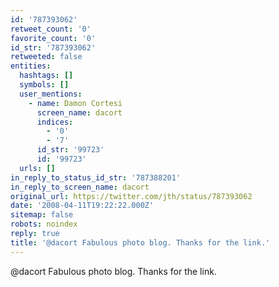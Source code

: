```yaml
---
id: '787393062'
retweet_count: '0'
favorite_count: '0'
id_str: '787393062'
retweeted: false
entities:
  hashtags: []
  symbols: []
  user_mentions:
    - name: Damon Cortesi
      screen_name: dacort
      indices:
        - '0'
        - '7'
      id_str: '99723'
      id: '99723'
  urls: []
in_reply_to_status_id_str: '787388201'
in_reply_to_screen_name: dacort
original_url: https://twitter.com/jth/status/787393062
date: '2008-04-11T19:22:22.000Z'
sitemap: false
robots: noindex
reply: true
title: '@dacort Fabulous photo blog. Thanks for the link.'
---
```


@dacort Fabulous photo blog. Thanks for the link.